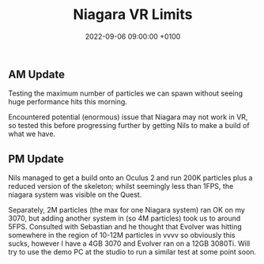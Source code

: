﻿---
layout: post 
title:  "Niagara VR Limits"
date:   2022-09-06 09:00:00 +0100 
categories: [unreal]
---

## AM Update

Testing the maximum number of particles we can spawn without seeing huge performance hits this morning. 

Encountered potential (enormous) issue that Niagara may not work in VR, so tested this before progressing further by getting Nils to make a build of what we have.

## PM Update

Nils managed to get a build onto an Oculus 2 and run 200K particles plus a reduced version of the skeleton; whilst seemingly less than 1FPS, the niagara system was visible on the Quest.

Separately, 2M particles (the max for one Niagara system) ran OK on my 3070, but adding another system in (so 4M particles) took us to around 5FPS. Consulted with Sebastian and he thought that Evolver was hitting somewhere in the region of 10-12M particles in vvvv so obviously this sucks, however I have a 4GB 3070 and Evolver ran on a 12GB 3080Ti. Will try to use the demo PC at the studio to run a similar test at some point soon. 
